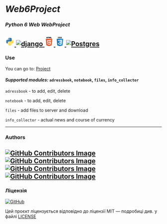 # ***Web6Project***

### *Python 6 Web WebProject*
<a href="https://www.python.org" target="_blank" rel="noreferrer"> <img src="https://raw.githubusercontent.com/devicons/devicon/master/icons/python/python-original.svg" alt="python" width="30" height="30"/> </a> 
<a href="https://www.djangoproject.com" target="_blank" rel="noreferrer"> <img src="https://upload.wikimedia.org/wikipedia/commons/7/75/Django_logo.svg" alt="django" width="90" height="30"/> </a> 
<a href="https://www.w3.org/html/" target="_blank" rel="noreferrer"> <img src="https://raw.githubusercontent.com/devicons/devicon/master/icons/html5/html5-original-wordmark.svg" alt="html5" width="30" height="30"/> </a> 
<a href="https://www.w3schools.com/css/" target="_blank" rel="noreferrer"> <img src="https://raw.githubusercontent.com/devicons/devicon/master/icons/css3/css3-original-wordmark.svg" alt="css3" width="30" height="30"/> </a> 
[![Postgres](https://img.shields.io/badge/postgres-%23316192.svg?style=for-the-badge&logo=postgresql&logoColor=white)](https://www.postgresql.org/)
---
### Use

You can go to:
<a href='https://finalweb.fly.dev/' target="_blank">Project</a>


#### *Supported modules:* `adressbook`, `notebook`, `files`, `info_collector`

`adressbook` - to add, edit, delete

`notebook` - to add, edit, delete

`files` - add files to server and download 

`info_collector` - actual news and course of currency


---
### Authors
[![GitHub Contributors Image](https://contrib.rocks/image?repo=LeadShadow/hw13web)](https://github.com/LeadShadow)
[![GitHub Contributors Image](https://contrib.rocks/image?repo=VlodyaKr/Python-6-Core-HomeWork-12)](https://github.com/VlodyaKr)
[![GitHub Contributors Image](https://contrib.rocks/image?repo=shuaaam/PythonWebHW13)](https://github.com/shuaaam)
[![GitHub Contributors Image](https://contrib.rocks/image?repo=VitaliyLobko/PythonWeb_hw_8)](https://github.com/VitaliyLobko)
---
### Ліцензія

[![GitHub](https://img.shields.io/github/license/LeadShadow/CW-Console-Bot)](https://github.com/LeadShadow/Web6Project/blob/main/LICENSE)

Цей проєкт ліцензується відповідно до ліцензії MIT — подробиці див. у файлі [LICENSE](https://github.com/LeadShadow/Web6Project/blob/main/LICENSE) 
